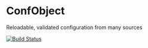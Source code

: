 # ConfObject

Reloadable, validated configuration from many sources

[![Build Status](https://travis-ci.org/fvbock/confobject.png)](https://travis-ci.org/fvbock/confobject)
